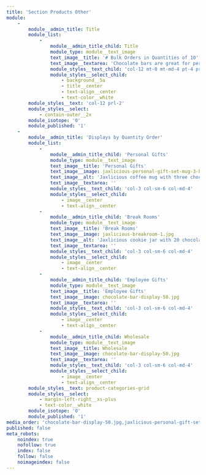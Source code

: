 ```yaml
---
title: 'Section Products Other'
module:
    -
        module__admin_title: Title
        module_list:
            -
                module__admin_title_child: Title
                module_type: module__text_image
                text_image__title: '# Bulk Orders in Quantities of 10'
                text_image__textarea: 'Chocolate bars are great for personal and corporate gifts. They are also available to wholesale resellers.'
                module_styles__text_child: 'col-12 mt-0 mt-md-4 pt-4 prl-1 pb-1 pt-md-2'
                module_styles__select_child:
                    - background__5a
                    - title__center
                    - text-align__center
                    - text-color__white
        module_styles__text: 'col-12 prl-2'
        module_styles__select:
            - contain-outer__2x
        module_isotope: '0'
        module_published: '1'
    -
        module__admin_title: 'Displays by Quantity Order'
        module_list:
            -
                module__admin_title_child: 'Personal Gifts'
                module_type: module__text_image
                text_image__title: 'Personal Gifts'
                text_image__image: jaxlicious-personal-gift-set-mug-3-bars-1.jpg
                text_image__alt: 'Jaxlicious coffee mug with three chocolate bars in it'
                text_image__textarea: ''
                module_styles__text_child: 'col-3 col-sm-6 col-md-4'
                module_styles__select_child:
                    - image__center
                    - text-align__center
            -
                module__admin_title_child: 'Break Rooms'
                module_type: module__text_image
                text_image__title: 'Break Rooms'
                text_image__image: jaxlicious-breakroom-1.jpg
                text_image__alt: 'Jaxlicious cookie jar with 20 chocolate bars'
                text_image__textarea: ''
                module_styles__text_child: 'col-3 col-sm-6 col-md-4'
                module_styles__select_child:
                    - image__center
                    - text-align__center
            -
                module__admin_title_child: 'Employee Gifts'
                module_type: module__text_image
                text_image__title: 'Employee Gifts'
                text_image__image: chocolate-bar-display-50.jpg
                text_image__textarea: ''
                module_styles__text_child: 'col-3 col-sm-6 col-md-4'
                module_styles__select_child:
                    - image__center
                    - text-align__center
            -
                module__admin_title_child: Wholesale
                module_type: module__text_image
                text_image__title: Wholesale
                text_image__image: chocolate-bar-display-50.jpg
                text_image__textarea: ''
                module_styles__text_child: 'col-3 col-sm-6 col-md-4'
                module_styles__select_child:
                    - image__center
                    - text-align__center
        module_styles__text: product-categories-grid
        module_styles__select:
            - margin-left-right__xs-plus
            - text-color__white
        module_isotope: '0'
        module_published: '1'
media_order: 'chocolate-bar-display-50.jpg,jaxlicious-personal-gift-set-mug-3-bars-1.jpg,jaxlicious-breakroom-1.jpg'
published: false
meta_robots:
    noindex: true
    nofollow: true
    index: false
    follow: false
    noimageindex: false
---
```


